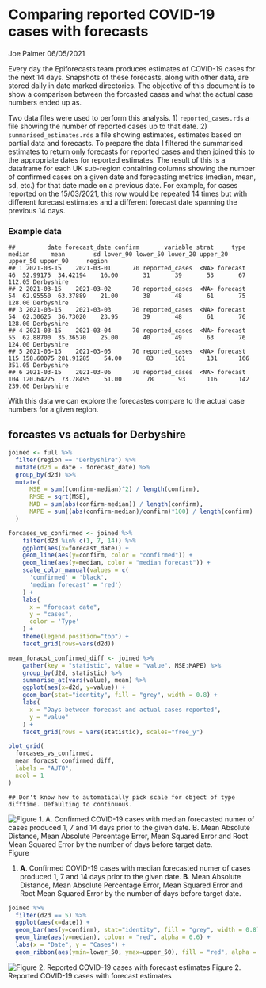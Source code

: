 Comparing reported COVID-19 cases with forecasts
================
Joe Palmer
06/05/2021

Every day the Epiforecasts team produces estimates of COVID-19 cases for
the next 14 days. Snapshots of these forecasts, along with other data,
are stored daily in date marked directories. The objective of this
document is to show a comparison between the forcasted cases and what
the actual case numbers ended up as.

Two data files were used to perform this analysis. 1)
`reported_cases.rds` a file showing the number of reported cases up to
that date. 2) `summarised_estimates.rds` a file showing estimates,
estimates based on partial data and forecasts. To prepare the data I
filtered the summarised estimates to return only forecasts for reported
cases and then joined this to the appropriate dates for reported
estimates. The result of this is a dataframe for each UK sub-region
containing columns showing the number of confirmed cases on a given date
and forecasting metrics (median, mean, sd, etc.) for that date made on a
previous date. For example, for cases reported on the 15/03/2021, this
row would be repeated 14 times but with different forecast estimates and
a different forecast date spanning the previous 14 days.

### Example data

    ##         date forecast_date confirm       variable strat     type median      mean        sd lower_90 lower_50 lower_20 upper_20 upper_50 upper_90     region
    ## 1 2021-03-15    2021-03-01      70 reported_cases  <NA> forecast     46  52.99175  34.42194    16.00       31       39       53       67   112.05 Derbyshire
    ## 2 2021-03-15    2021-03-02      70 reported_cases  <NA> forecast     54  62.95550  63.37889    21.00       38       48       61       75   128.00 Derbyshire
    ## 3 2021-03-15    2021-03-03      70 reported_cases  <NA> forecast     54  62.30625  36.73020    23.95       39       48       61       76   128.00 Derbyshire
    ## 4 2021-03-15    2021-03-04      70 reported_cases  <NA> forecast     55  62.88700  35.36570    25.00       40       49       63       76   124.00 Derbyshire
    ## 5 2021-03-15    2021-03-05      70 reported_cases  <NA> forecast    115 158.60075 281.91285    54.00       83      101      131      166   351.05 Derbyshire
    ## 6 2021-03-15    2021-03-06      70 reported_cases  <NA> forecast    104 120.64275  73.78495    51.00       78       93      116      142   239.00 Derbyshire

With this data we can explore the forecastes compare to the actual case
numbers for a given region.

## forcastes vs actuals for Derbyshire

``` r
joined <- full %>%
  filter(region == "Derbyshire") %>%
  mutate(d2d = date - forecast_date) %>%
  group_by(d2d) %>%
  mutate(
      MSE = sum((confirm-median)^2) / length(confirm),
      RMSE = sqrt(MSE),
      MAD = sum(abs(confirm-median)) / length(confirm),
      MAPE = sum((abs(confirm-median)/confirm)*100) / length(confirm)
  )
```

``` r
forcases_vs_confirmed <- joined %>%
    filter(d2d %in% c(1, 7, 14)) %>%
    ggplot(aes(x=forecast_date)) +
    geom_line(aes(y=confirm, color = "confirmed")) +
    geom_line(aes(y=median, color = "median forecast")) +
    scale_color_manual(values = c(
      'confirmed' = 'black',
      'median forecast' = 'red')
    ) +
    labs(
      x = "forecast date",
      y = "cases",
      color = 'Type'
    ) +
    theme(legend.position="top") +
    facet_grid(rows=vars(d2d))

mean_foracst_confirmed_diff <- joined %>%
    gather(key = "statistic", value = "value", MSE:MAPE) %>%
    group_by(d2d, statistic) %>%
    summarise_at(vars(value), mean) %>%
    ggplot(aes(x=d2d, y=value)) +
    geom_bar(stat="identity", fill = "grey", width = 0.8) +
    labs(
      x = "Days between forecast and actual cases reported",
      y = "value"
    ) +
    facet_grid(rows = vars(statistic), scales="free_y")

plot_grid(
  forcases_vs_confirmed,
  mean_foracst_confirmed_diff,
  labels = "AUTO",
  ncol = 1
)
```

    ## Don't know how to automatically pick scale for object of type difftime. Defaulting to continuous.

![Figure 1. **A**. Confirmed COVID-19 cases with median forecasted numer
of cases produced 1, 7 and 14 days prior to the given date. **B**. Mean
Absolute Distance, Mean Absolute Percentage Error, Mean Squared Error
and Root Mean Squared Error by the number of days before target
date.](data-exploration_files/figure-gfm/unnamed-chunk-3-1.png) Figure
1. **A**. Confirmed COVID-19 cases with median forecasted numer of cases
produced 1, 7 and 14 days prior to the given date. **B**. Mean Absolute
Distance, Mean Absolute Percentage Error, Mean Squared Error and Root
Mean Squared Error by the number of days before target date.

``` r
joined %>%
  filter(d2d == 5) %>%
  ggplot(aes(x=date)) +
  geom_bar(aes(y=confirm), stat="identity", fill = "grey", width = 0.8) +
  geom_line(aes(y=median), colour = "red", alpha = 0.6) +
  labs(x = "Date", y = "Cases") +
  geom_ribbon(aes(ymin=lower_50, ymax=upper_50), fill = "red", alpha = 0.2)
```

![Figure 2. Reported COVID-19 cases with forecast
estimates](data-exploration_files/figure-gfm/unnamed-chunk-4-1.png)
Figure 2. Reported COVID-19 cases with forecast estimates
